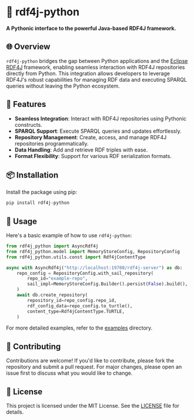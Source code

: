 # 🐍 rdf4j-python

**A Pythonic interface to the powerful Java-based RDF4J framework.**

## 🌐 Overview

`rdf4j-python` bridges the gap between Python applications and the [Eclipse RDF4J](https://rdf4j.org/) framework, enabling seamless interaction with RDF4J repositories directly from Python. This integration allows developers to leverage RDF4J's robust capabilities for managing RDF data and executing SPARQL queries without leaving the Python ecosystem.

## 🚀 Features

- **Seamless Integration**: Interact with RDF4J repositories using Pythonic constructs.
- **SPARQL Support**: Execute SPARQL queries and updates effortlessly.
- **Repository Management**: Create, access, and manage RDF4J repositories programmatically.
- **Data Handling**: Add and retrieve RDF triples with ease.
- **Format Flexibility**: Support for various RDF serialization formats.

## 📦 Installation

Install the package using pip:

```bash
pip install rdf4j-python
```

## 🧪 Usage

Here's a basic example of how to use `rdf4j-python`:

```python
from rdf4j_python import AsyncRdf4j
from rdf4j_python.model import MemoryStoreConfig, RepositoryConfig
from rdf4j_python.utils.const import Rdf4jContentType

async with AsyncRdf4j("http://localhost:19780/rdf4j-server") as db:
    repo_config = RepositoryConfig.with_sail_repository(
        repo_id="example-repo",
        sail_impl=MemoryStoreConfig.Builder().persist(False).build(),
    )
    await db.create_repository(
        repository_id=repo_config.repo_id,
        rdf_config_data=repo_config.to_turtle(),
        content_type=Rdf4jContentType.TURTLE,
    )
```

For more detailed examples, refer to the [examples](https://github.com/odysa/rdf4j-python/tree/main/examples) directory.

## 🤝 Contributing

Contributions are welcome! If you'd like to contribute, please fork the repository and submit a pull request. For major changes, please open an issue first to discuss what you would like to change.

## 📄 License

This project is licensed under the MIT License. See the [LICENSE](https://github.com/odysa/rdf4j-python/blob/main/LICENSE) file for details.
